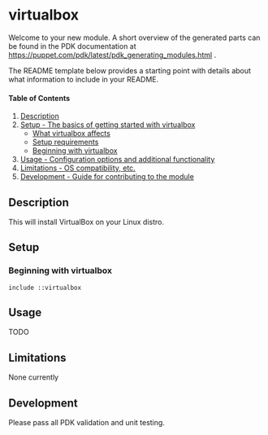 # virtualbox

Welcome to your new module. A short overview of the generated parts can be found in the PDK documentation at https://puppet.com/pdk/latest/pdk_generating_modules.html .

The README template below provides a starting point with details about what information to include in your README.

#### Table of Contents

1. [Description](#description)
2. [Setup - The basics of getting started with virtualbox](#setup)
    * [What virtualbox affects](#what-virtualbox-affects)
    * [Setup requirements](#setup-requirements)
    * [Beginning with virtualbox](#beginning-with-virtualbox)
3. [Usage - Configuration options and additional functionality](#usage)
4. [Limitations - OS compatibility, etc.](#limitations)
5. [Development - Guide for contributing to the module](#development)

## Description

This will install VirtualBox on your Linux distro.

## Setup

### Beginning with virtualbox

```include ::virtualbox```

## Usage

TODO

## Limitations

None currently

## Development

Please pass all PDK validation and unit testing.